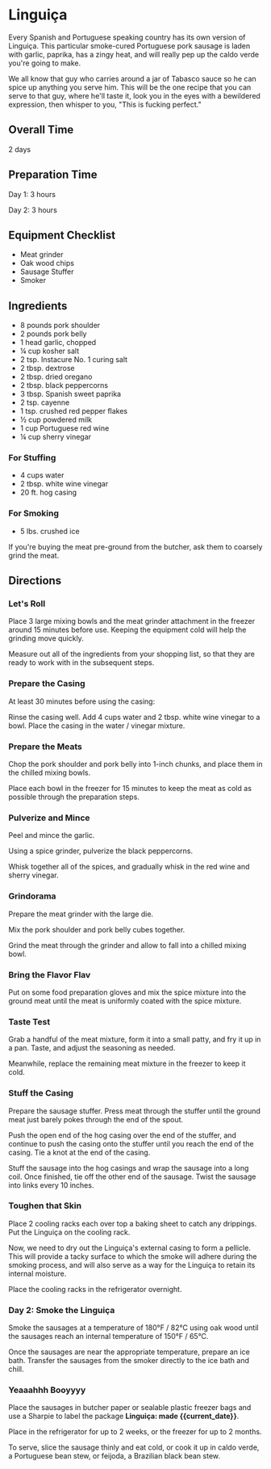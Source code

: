 # Linguiça

Every Spanish and Portuguese speaking country has its own version of Linguiça. This particular smoke-cured Portuguese pork sausage is laden with garlic, paprika, has a zingy heat, and will really pep up the caldo verde you're going to make.

We all know that guy who carries around a jar of Tabasco sauce so he can spice up anything you serve him. This will be the one recipe that you can serve to that guy, where he'll taste it, look you in the eyes with a bewildered expression, then whisper to you, "This is fucking perfect."

## Overall Time

2 days

## Preparation Time

Day 1: 3 hours

Day 2: 3 hours

## Equipment Checklist

* Meat grinder
* Oak wood chips
* Sausage Stuffer
* Smoker

## Ingredients

* 8 pounds pork shoulder
* 2 pounds pork belly
* 1 head garlic, chopped
* ¼ cup kosher salt
* 2 tsp. Instacure No. 1 curing salt
* 2 tbsp. dextrose
* 2 tbsp. dried oregano
* 2 tbsp. black peppercorns
* 3 tbsp. Spanish sweet paprika
* 2 tsp. cayenne
* 1 tsp. crushed red pepper flakes
* ½ cup powdered milk
* 1 cup Portuguese red wine
* ¼ cup sherry vinegar

### For Stuffing

* 4 cups water
* 2 tbsp. white wine vinegar
* 20 ft. hog casing

### For Smoking

* 5 lbs. crushed ice

If you're buying the meat pre-ground from the butcher, ask them to coarsely grind the meat.

## Directions

### Let's Roll

Place 3 large mixing bowls and the meat grinder attachment in the freezer around 15 minutes before use. Keeping the equipment cold will help the grinding move quickly.

Measure out all of the ingredients from your shopping list, so that they are ready to work with in the subsequent steps.

### Prepare the Casing

At least 30 minutes before using the casing:

Rinse the casing well. Add 4 cups water and 2 tbsp. white wine vinegar to a bowl. Place the casing in the water / vinegar mixture.

### Prepare the Meats

Chop the pork shoulder and pork belly into 1-inch chunks, and place them in the chilled mixing bowls.

Place each bowl in the freezer for 15 minutes to keep the meat as cold as possible through the preparation steps.

### Pulverize and Mince

Peel and mince the garlic.

Using a spice grinder, pulverize the black peppercorns.

Whisk together all of the spices, and gradually whisk in the red wine and sherry vinegar.

### Grindorama

Prepare the meat grinder with the large die.

Mix the pork shoulder and pork belly cubes together.

Grind the meat through the grinder and allow to fall into a chilled mixing bowl. 

### Bring the Flavor Flav

Put on some food preparation gloves and mix the spice mixture into the ground meat until the meat is uniformly coated with the spice mixture.

### Taste Test
 
Grab a handful of the meat mixture, form it into a small patty, and fry it up in a pan. Taste, and adjust the seasoning as needed.

Meanwhile, replace the remaining meat mixture in the freezer to keep it cold.
 
### Stuff the Casing

Prepare the sausage stuffer. Press meat through the stuffer until the ground meat just barely pokes through the end of the spout. 

Push the open end of the hog casing over the end of the stuffer, and continue to push the casing onto the stuffer until you reach the end of the casing. Tie a knot at the end of the casing.

Stuff the sausage into the hog casings and wrap the sausage into a long coil. Once finished, tie off the other end of the sausage. Twist the sausage into links every 10 inches.

### Toughen that Skin

Place 2 cooling racks each over top a baking sheet to catch any drippings. Put the Linguiça on the cooling rack.

Now, we need to dry out the Linguiça's external casing to form a pellicle. This will provide a tacky surface to which the smoke will adhere during the smoking process, and will also serve as a way for the Linguiça to retain its internal moisture.

Place the cooling racks in the refrigerator overnight.

### Day 2: Smoke the Linguiça 

Smoke the sausages at a temperature of 180°F / 82°C using oak wood until the sausages reach an internal temperature of 150°F / 65°C.

Once the sausages are near the appropriate temperature, prepare an ice bath. Transfer the sausages from the smoker directly to the ice bath and chill.

### Yeaaahhh Booyyyy

Place the sausages in butcher paper or sealable plastic freezer bags and use a Sharpie to label the package __Linguiça: made {{current_date}}__.

Place in the refrigerator for up to 2 weeks, or the freezer for up to 2 months.

To serve, slice the sausage thinly and eat cold, or cook it up in caldo verde, a Portuguese bean stew, or feijoda, a Brazilian black bean stew.
